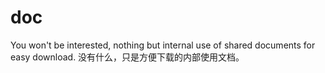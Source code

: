 # doc
You won't be interested, nothing but internal use of shared documents for easy download.
没有什么，只是方便下载的内部使用文档。
